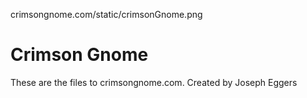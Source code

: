 crimsongnome.com/static/crimsonGnome.png

# Crimson Gnome

These are the files to crimsongnome.com. Created by Joseph Eggers


